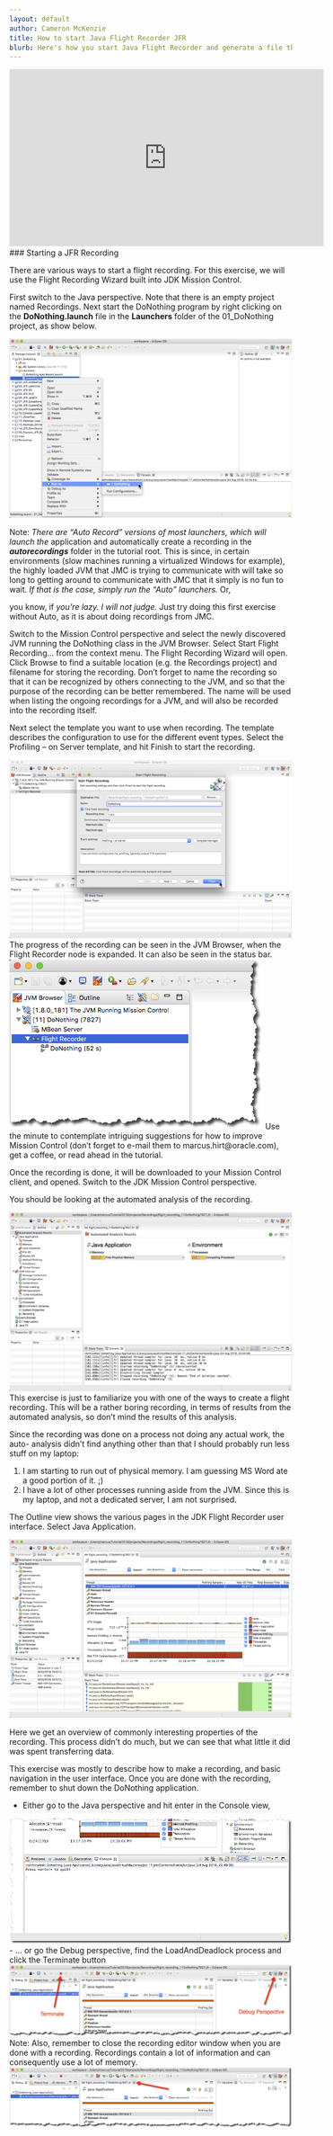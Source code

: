 ```yaml
---
layout: default
author: Cameron McKenzie
title: How to start Java Flight Recorder JFR
blurb: Here's how you start Java Flight Recorder and generate a file that profiles your JVM's performance.
---
```

<div class="embed-responsive embed-responsive-16by9">
<iframe width="560" height="315" src="https://www.youtube.com/embed/SzRq99Qy96Y" frameborder="0" allow="accelerometer; autoplay; clipboard-write; encrypted-media; gyroscope; picture-in-picture" allowfullscreen></iframe>
</div>
<a id="markdown-exercise-2a--starting-a-jfr-recording" name="exercise-2a--starting-a-jfr-recording"></a>
### Starting a JFR Recording

There are various ways to start a flight recording. For this exercise, we will use the
Flight Recording Wizard built into JDK Mission Control.

First switch to the Java perspective. Note that there is an empty project named
Recordings. Next start the DoNothing program by right clicking on the
**DoNothing.launch** file in the **Launchers** folder of the 01_DoNothing project,
as show below.


<img alt="eclipse run do nothing program" class="img-fluid" src="/assets/eclipse-run-do-nothing-program.png"/>


Note: _There are “Auto Record” versions of most launchers, which will launch the_
application and automatically create a recording in the **_autorecordings_** folder in
the tutorial root. This is since, in certain environments (slow machines running a
virtualized Windows for example), the highly loaded JVM that JMC is trying to
communicate with will take so long to getting around to communicate with JMC that
it simply is no fun to wait. _If that is the case, simply run the “Auto” launchers._ Or,

you know, if _you’re lazy. I will not judge._ Just try doing this first exercise without
Auto, as it is about doing recordings from JMC.

Switch to the Mission Control perspective and select the newly discovered JVM
running the DoNothing class in the JVM Browser. Select Start Flight Recording...
from the context menu. The Flight Recording Wizard will open. Click Browse to find
a suitable location (e.g. the Recordings project) and filename for storing the
recording. Don’t forget to name the recording so that it can be recognized by others
connecting to the JVM, and so that the purpose of the recording can be better
remembered. The name will be used when listing the ongoing recordings for a JVM,
and will also be recorded into the recording itself.

Next select the template you want to use when recording. The template describes the
configuration to use for the different event types. Select the Profiling – on Server
template, and hit Finish to start the recording.


<img alt="eclipse jmc start flight recording" class="img-fluid" src="/assets/eclipse-jmc-start-flight-recording.png"/>
The progress of the recording can be seen in the JVM Browser, when the Flight
Recorder node is expanded. It can also be seen in the status bar.


<img alt="eclipse jmc jvm browser flight recorder node expanded" class="img-fluid" src="/assets/eclipse-jmc-jvm-browser-flight-recorder-node-expanded.png"/>
Use the minute to contemplate intriguing suggestions for how to improve Mission
Control (don’t forget to e-mail them to marcus.hirt@oracle.com), get a coffee, or read
ahead in the tutorial.

Once the recording is done, it will be downloaded to your Mission Control client, and
opened. Switch to the JDK Mission Control perspective.

You should be looking at the automated analysis of the recording.


<img alt="eclipse jmc automated recording analysis do nothing" class="img-fluid" src="/assets/eclipse-jmc-automated-recording-analysis-do-nothing.png"/>
This exercise is just to familiarize you with one of the ways to create a flight
recording. This will be a rather boring recording, in terms of results from the
automated analysis, so don’t mind the results of this analysis.

Since the recording was done on a process not doing any actual work, the auto-
analysis didn’t find anything other than that I should probably run less stuff on my
laptop:

1. I am starting to run out of physical memory. I am guessing MS Word ate a
    good portion of it. ;)
2. I have a lot of other processes running aside from the JVM. Since this is my
    laptop, and not a dedicated server, I am not surprised.

The Outline view shows the various pages in the JDK Flight Recorder user interface.
Select Java Application.


<img alt="eclipse jmc application outline view do nothing" class="img-fluid" src="/assets/eclipse-jmc-application-outline-view-do-nothing.png"/>

Here we get an overview of commonly interesting properties of the recording. This
process didn’t do much, but we can see that what little it did was spent transferring
data.

This exercise was mostly to describe how to make a recording, and basic navigation
in the user interface. Once you are done with the recording, remember to shut down
the DoNothing application.




- Either go to the Java perspective and hit enter in the Console view,


<img alt="eclipse java perspective console view" class="img-fluid" src="/assets/eclipse-java-perspective-console-view.png"/>
- ... or go the Debug perspective, find the LoadAndDeadlock process and click the Terminate button


<img alt="eclipse debug perspective terminate" class="img-fluid" src="/assets/eclipse-debug-perspective-terminate.png"/>
Note: Also, remember to close the recording editor window when you are done with a
recording. Recordings contain a lot of information and can consequently use a lot of
memory.


<img alt="eclipse close recording window" class="img-fluid" src="/assets/eclipse-close-recording-window.png"/>
